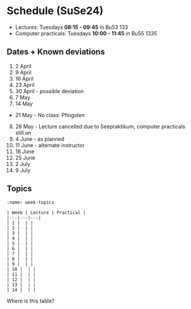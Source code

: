 # Schedule (SuSe24)

- Lectures: Tuesdays **08:15 - 09:45** in Bu53 133 
- Computer practicals: Tuesdays **10:00 - 11:45** in Bu55 1335 


## Dates + Known deviations

1. 2 April  
2. 9 April  
3. 16 April  
4. 23 April  
5. 30 April - possible deviation
6. 7 May  
7. 14 May  
- 21 May - No class: Pfingsten
8. 28 May - Lecture cancelled due to Seepraktikum, computer practicals still on
9. 4 June - as planned
10. 11 June - alternate instructor
11. 18 June  
12. 25 June 
13. 2 July
14. 9 July

## Topics

```{table} Schedule of topics
:name: week-topics

| Week | Lecture | Practical |
|---|---|---|
| 1 |  | |
| 2 |  | |
| 3 |  | |
| 4 |  | |
| 5 |  | |
| 6 |  | |
| 7 |  | |
| 8 |  | |
| 9 |  | |
| 10 |  | |
| 11 |  | |
| 12 |  | |
| 13 |  | |
| 14 |  | |
```


Where is this table?
